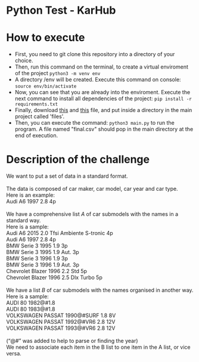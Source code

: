 # Python Test - KarHub

# How to execute
* First, you need to git clone this repository into a directory of your choice.
* Then, run this command on the terminal, to create a virtual enviroment of the project `python3 -m venv env`
* A directory /env will be created. Execute this command on console: `source env/bin/activate`
* Now, you can see that you are already into the enviroment. Execute the next command to install all dependencies of the project: `pip install -r requirements.txt`
* Finally, download [this](https://docs.google.com/spreadsheets/d/1UQwiCNfocyT_RmETH73EGCKthtKgmrdJ/edit#gid=964486320 "First file") and [this](https://drive.google.com/file/d/1gMzbKAgrJFJ4CQYoE-HkBaXMlLKeBlhL/view "Second file") file, and put inside a directory in the main project called 'files'.
* Then, you can execute the command: `python3 main.py` to run the program. A file named "final.csv" should pop in the main directory at the end of execution.

# Description of the challenge
We want to put a set of data in a standard format.<br><br>
The data is composed of car maker, car model, car year and car type.<br>
Here is an example:<br>
Audi A6 1997 2.8 4p<br><br>
We have a comprehensive list *A* of car submodels with the names in a standard way.<br>
Here is a sample:<br>
Audi A6 2015 2.0 Tfsi Ambiente S-tronic 4p<br>
Audi A6 1997 2.8 4p<br>
BMW Serie 3 1995 1.9 3p<br>
BMW Serie 3 1995 1.9 Aut. 3p<br>
BMW Serie 3 1996 1.9 3p<br>
BMW Serie 3 1996 1.9 Aut. 3p<br>
Chevrolet Blazer 1996 2.2 Std 5p<br>
Chevrolet Blazer 1996 2.5 Dlx Turbo 5p<br><br>
We have a list *B* of car submodels with the names organised in another way.<br>
Here is a sample:<br>
AUDI 80 1982@#1.8<br>
AUDI 80 1983@#1.8<br>
VOLKSWAGEN PASSAT 1990@#SURF 1.8 8V<br>
VOLKSWAGEN PASSAT 1992@#VR6 2.8 12V<br>
VOLKSWAGEN PASSAT 1993@#VR6 2.8 12V<br><br>
(“@#” was added to help to parse or finding the year)<br>
We need to associate each item in the B list to one item in the A list, or vice versa.
